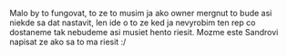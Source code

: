 Malo by to fungovat, to ze to musim ja ako owner mergnut to bude asi niekde sa dat nastavit,
len ide o to ze ked ja nevyrobim ten rep co dostaneme tak nebudeme asi musiet hento riesit.
Mozme este Sandrovi napisat ze ako sa to ma riesit :/

